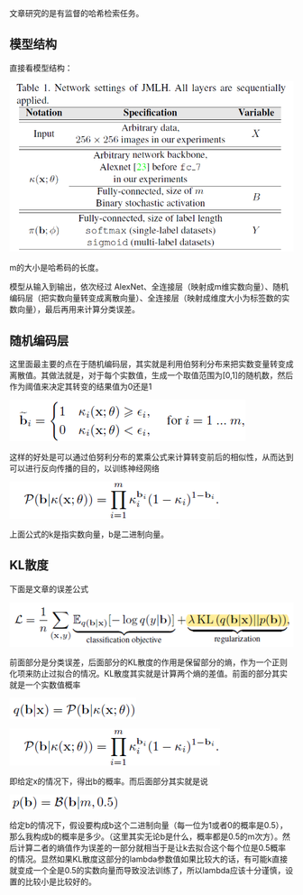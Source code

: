 文章研究的是有监督的哈希检索任务。

## 模型结构

直接看模型结构：

![1614432940491](Embarrassingly_Simple_Binary_Representation_Learning阅读笔记.assets/1614432940491.png)

m的大小是哈希码的长度。

模型从输入到输出，依次经过 AlexNet、全连接层（映射成m维实数向量）、随机编码层（把实数向量转变成离散向量）、全连接层（映射成维度大小为标签数的实数向量），最后再用来计算分类误差。

## 随机编码层

这里面最主要的点在于随机编码层，其实就是利用伯努利分布来把实数变量转变成离散值。其做法就是，对于每个实数值，生成一个取值范围为[0,1]的随机数，然后作为阈值来决定其转变的结果值为0还是1

![1614434566783](Embarrassingly_Simple_Binary_Representation_Learning阅读笔记.assets/1614434566783.png)

这样的好处是可以通过伯努利分布的累乘公式来计算转变前后的相似性，从而达到可以进行反向传播的目的，以训练神经网络

![1614434638706](Embarrassingly_Simple_Binary_Representation_Learning阅读笔记.assets/1614434638706.png)

上面公式的k是指实数向量，b是二进制向量。

## KL散度

下面是文章的误差公式

![1614434759598](Embarrassingly_Simple_Binary_Representation_Learning阅读笔记.assets/1614434759598.png)

前面部分是分类误差，后面部分的KL散度的作用是保留部分的熵，作为一个正则化项来防止过拟合的情况。KL散度其实就是计算两个熵的差值。前面的部分其实就是一个实数值概率

![1614434929624](Embarrassingly_Simple_Binary_Representation_Learning阅读笔记.assets/1614434929624.png)

![1614434638706](Embarrassingly_Simple_Binary_Representation_Learning阅读笔记.assets/1614434638706.png)

即给定x的情况下，得出b的概率。而后面部分其实就是说

![1614434999593](Embarrassingly_Simple_Binary_Representation_Learning阅读笔记.assets/1614434999593.png)

给定b的情况下，假设要构成b这个二进制向量（每一位为1或者0的概率是0.5），那么我构成b的概率是多少。（这里其实无论b是什么，概率都是0.5的m次方）。然后计算二者的熵值作为误差的一部分就相当于是让k去拟合这个每个位是0.5概率的情况。显然如果KL散度这部分的lambda参数值如果比较大的话，有可能k直接就变成一个全是0.5的实数向量而导致没法训练了，所以lambda应该十分谨慎，设置的比较小是比较好的。